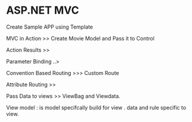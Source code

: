 # ASP.NET MVC

Create Sample APP using Template 

MVC in Action >>  Create Movie Model and Pass it to Control 

Action Results >>

Parameter Binding ..>

Convention Based Routing >>> Custom Route

Attribute Routing >>
 
Pass Data to views >> ViewBag and Viewdata.

View model : is model specifcally build for view . data and rule specific to view.